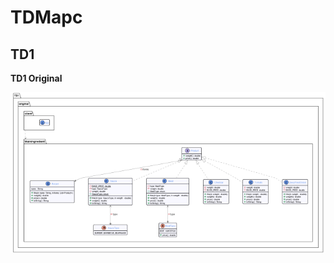 # TDMapc

## TD1

__TD1 Original__

![Screenshoot](td1/app/src/main/java/td1/original/td1_original.png "PlantUML Td1_original")